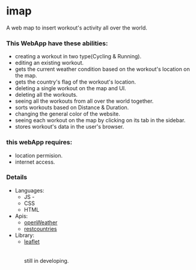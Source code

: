 # imap
A web map to insert workout's activity all over the world.
### This WebApp have these abilities:
- creating a workout in two type(Cycling & Running).
- editing an existing workout.
- gets the current weather condition based on the workout's location on the map.
- gets the country's flag of the workout's location.
- deleting a single workout on the map and UI.
- deleting all the workouts.
- seeing all the workouts from all over the world together.
- sorts workouts based on Distance & Duration.
- changing the general color of the website.
- seeing each workout on the map by clicking on its tab in the sidebar.
- stores workout's data in the user's browser.
  
### this webApp requires:
-  location permision.
-  internet access.

### Details
- Languages:
  - JS -
  -  CSS 
  -  HTML
- Apis:
  -  [ openWeather](https://openweathermap.org/)
  - [restcountries](https://gitlab.com/restcountries/restcountries)
- Library:
  - [leaflet](https://leafletjs.com/)
\
\
\
still in developing.
